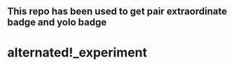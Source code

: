## This repo has been used to get pair extraordinate badge and yolo badge

# alternated!_experiment
